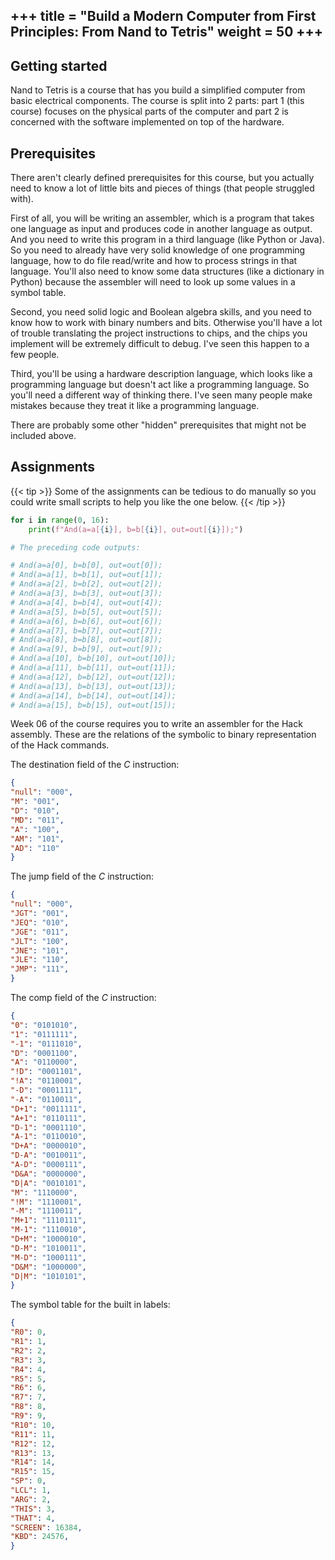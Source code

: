 +++
title = "Build a Modern Computer from First Principles: From Nand to Tetris"
weight = 50
+++
---

## Getting started

Nand to Tetris is a course that has you build a simplified computer from basic electrical
components. The course is split into 2 parts: part 1 (this course) focuses
on the physical parts of the computer and part 2 is concerned with the software
implemented on top of the hardware. 

## Prerequisites

There aren't clearly defined prerequisites for this course, but you actually need to know a lot of little bits and pieces of things (that people struggled with).

First of all, you will be writing an assembler, which is a program that takes one language as input and produces code in another language as output. And you need to write this program in a third language (like Python or Java). So you need to already have very solid knowledge of one programming language, how to do file read/write and how to process strings in that language. You'll also need to know some data structures (like a dictionary in Python) because the assembler will need to look up some values in a symbol table.

Second, you need solid logic and Boolean algebra skills, and you need to know how to work with binary numbers and bits. Otherwise you'll have a lot of trouble translating the project instructions to chips, and the chips you implement will be extremely difficult to debug. I've seen this happen to a few people.

Third, you'll be using a hardware description language, which looks like a programming language but doesn't act like a programming language. So you'll need a different way of thinking there. I've seen many people make mistakes because they treat it like a programming language.

There are probably some other "hidden" prerequisites that might not be included above.

## Assignments

{{< tip >}}
Some of the assignments can be tedious to do manually so you could write small
scripts to help you like the one below.
{{< /tip >}}

```python
for i in range(0, 16):
    print(f"And(a=a[{i}], b=b[{i}], out=out[{i}]);")

# The preceding code outputs:

# And(a=a[0], b=b[0], out=out[0]);
# And(a=a[1], b=b[1], out=out[1]);
# And(a=a[2], b=b[2], out=out[2]);
# And(a=a[3], b=b[3], out=out[3]);
# And(a=a[4], b=b[4], out=out[4]);
# And(a=a[5], b=b[5], out=out[5]);
# And(a=a[6], b=b[6], out=out[6]);
# And(a=a[7], b=b[7], out=out[7]);
# And(a=a[8], b=b[8], out=out[8]);
# And(a=a[9], b=b[9], out=out[9]);
# And(a=a[10], b=b[10], out=out[10]);
# And(a=a[11], b=b[11], out=out[11]);
# And(a=a[12], b=b[12], out=out[12]);
# And(a=a[13], b=b[13], out=out[13]);
# And(a=a[14], b=b[14], out=out[14]);
# And(a=a[15], b=b[15], out=out[15]);
```
Week 06 of the course requires you to write an assembler for the Hack assembly.
These are the relations of the symbolic to binary representation of the Hack commands.

The destination field of the *C* instruction:
```json
{
"null": "000",
"M": "001",
"D": "010",
"MD": "011",
"A": "100",
"AM": "101",
"AD": "110"
}
```
The jump field of the *C* instruction:
```json
{
"null": "000",
"JGT": "001",
"JEQ": "010",
"JGE": "011",
"JLT": "100",
"JNE": "101",
"JLE": "110",
"JMP": "111",
}

```
The comp field of the *C* instruction:
```json
{
"0": "0101010",
"1": "0111111",
"-1": "0111010",
"D": "0001100",
"A": "0110000",
"!D": "0001101",
"!A": "0110001",
"-D": "0001111",
"-A": "0110011",
"D+1": "0011111",
"A+1": "0110111",
"D-1": "0001110",
"A-1": "0110010",
"D+A": "0000010",
"D-A": "0010011",
"A-D": "0000111",
"D&A": "0000000",
"D|A": "0010101",
"M": "1110000",
"!M": "1110001",
"-M": "1110011",
"M+1": "1110111",
"M-1": "1110010",
"D+M": "1000010",
"D-M": "1010011",
"M-D": "1000111",
"D&M": "1000000",
"D|M": "1010101",
}
```
The symbol table for the built in labels:
```json
{
"R0": 0,
"R1": 1,
"R2": 2,
"R3": 3,
"R4": 4,
"R5": 5,
"R6": 6,
"R7": 7,
"R8": 8,
"R9": 9,
"R10": 10,
"R11": 11,
"R12": 12,
"R13": 13,
"R14": 14,
"R15": 15,
"SP": 0,
"LCL": 1,
"ARG": 2,
"THIS": 3,
"THAT": 4,
"SCREEN": 16384,
"KBD": 24576,
}
```
